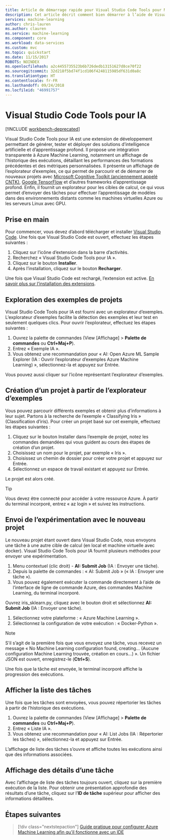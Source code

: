 ```yaml
---
title: Article de démarrage rapide pour Visual Studio Code Tools pour Machine Learning sur Azure | Microsoft Docs
description: Cet article décrit comment bien démarrer à l’aide de Visual Studio Code Tools pour Machine Learning, entre la création d’une expérimentation, l’apprentissage d’un modèle et la mise en place d’un service web.
services: machine-learning
author: chris-lauren
ms.author: clauren
ms.service: machine-learning
ms.component: core
ms.workload: data-services
ms.custom: mvc
ms.topic: quickstart
ms.date: 11/15/2017
ROBOTS: NOINDEX
ms.openlocfilehash: a2c4455735523b6b726dedb13151627d8ce70f22
ms.sourcegitcommit: 32d218f5bd74f1cd106f4248115985df631d0a8c
ms.translationtype: HT
ms.contentlocale: fr-FR
ms.lasthandoff: 09/24/2018
ms.locfileid: "46991757"
---
```

# <a name="visual-studio-code-tools-for-ai"></a>Visual Studio Code Tools pour IA

[!INCLUDE [workbench-deprecated](../../../includes/aml-deprecating-preview-2017.md)] 

Visual Studio Code Tools pour IA est une extension de développement permettant de générer, tester et déployer des solutions d’intelligence artificielle et d’apprentissage profond. Il propose une intégration transparente à Azure Machine Learning, notamment un affichage de l’historique des exécutions, détaillant les performances des formations précédentes et des métriques personnalisées. Il présente un affichage de l’explorateur d’exemples, ce qui permet de parcourir et de démarrer de nouveaux projets avec [Microsoft Cognitive Toolkit (anciennement appelé CNTK)](http://www.microsoft.com/cognitive-toolkit), [Google TensorFlow](https://www.tensorflow.org) et d’autres frameworks d’apprentissage profond. Enfin, il fournit un explorateur pour les cibles de calcul, ce qui vous permet d’envoyer des tâches pour effectuer l’apprentissage de modèles dans des environnements distants comme les machines virtuelles Azure ou les serveurs Linux avec GPU. 
 
## <a name="getting-started"></a>Prise en main 
Pour commencer, vous devez d’abord télécharger et installer [Visual Studio Code](https://code.visualstudio.com/Download). Une fois que Visual Studio Code est ouvert, effectuez les étapes suivantes :
1. Cliquez sur l’icône d’extension dans la barre d’activités. 
2. Recherchez « Visual Studio Code Tools pour IA ». 
3. Cliquez sur le bouton **Installer**. 
4. Après l’installation, cliquez sur le bouton **Recharger**. 

Une fois que Visual Studio Code est rechargé, l’extension est active. [En savoir plus sur l’installation des extensions](https://code.visualstudio.com/docs/editor/extension-gallery).

## <a name="exploring-project-samples"></a>Exploration des exemples de projets
Visual Studio Code Tools pour IA est fourni avec un explorateur d’exemples. L’explorateur d’exemples facilite la détection des exemples et leur test en seulement quelques clics. Pour ouvrir l’explorateur, effectuez les étapes suivantes :   
1. Ouvrez la palette de commandes (View [Affichage] > **Palette de commandes** ou **Ctrl+Maj+P**).
2. Entrez « Exemple IA ». 
3. Vous obtenez une recommandation pour « AI: Open Azure ML Sample Explorer (IA : Ouvrir l’explorateur d’exemples Azure Machine Learning) », sélectionnez-la et appuyez sur Entrée. 

Vous pouvez aussi cliquer sur l’icône représentant l’explorateur d’exemples.

## <a name="creating-a-new-project-from-the-sample-explorer"></a>Création d’un projet à partir de l’explorateur d’exemples 
Vous pouvez parcourir différents exemples et obtenir plus d’informations à leur sujet. Partons à la recherche de l’exemple « Classifying Iris » (Classification d’iris). Pour créer un projet basé sur cet exemple, effectuez les étapes suivantes :
1. Cliquez sur le bouton Installer dans l’exemple de projet, notez les commandes demandées qui vous guident au cours des étapes de création d’un projet. 
2. Choisissez un nom pour le projet, par exemple « Iris ».
3. Choisissez un chemin de dossier pour créer votre projet et appuyez sur Entrée. 
4. Sélectionnez un espace de travail existant et appuyez sur Entrée.

Le projet est alors créé.

> [!TIP]
> Vous devez être connecté pour accéder à votre ressource Azure. À partir du terminal incorporé, entrez « az login » et suivez les instructions. 

## <a name="submitting-experiment-with-the-new-project"></a>Envoi de l’expérimentation avec le nouveau projet
Le nouveau projet étant ouvert dans Visual Studio Code, nous envoyons une tâche à une autre cible de calcul (en local et machine virtuelle avec docker).
Visual Studio Code Tools pour IA fournit plusieurs méthodes pour envoyer une expérimentation. 
1. Menu contextuel (clic droit) - **AI: Submit Job** (IA : Envoyer une tâche).
2. Depuis la palette de commandes : « AI: Submit Job » (« IA : Envoyer une tâche »).
3. Vous pouvez également exécuter la commande directement à l’aide de l’interface de ligne de commande Azure, des commandes Machine Learning, du terminal incorporé.

Ouvrez iris_sklearn.py, cliquez avec le bouton droit et sélectionnez **AI: Submit Job** (IA : Envoyer une tâche).
1. Sélectionnez votre plateforme : « Azure Machine Learning ».
2. Sélectionnez la configuration de votre exécution : « Docker-Python ».

> [!NOTE]
> S’il s’agit de la première fois que vous envoyez une tâche, vous recevez un message « No Machine Learning configuration found, creating... (Aucune configuration Machine Learning trouvée, création en cours...) ». Un fichier JSON est ouvert, enregistrez-le (**Ctrl+S**).

Une fois que la tâche est envoyée, le terminal incorporé affiche la progression des exécutions. 

## <a name="view-list-of-jobs"></a>Afficher la liste des tâches
Une fois que les tâches sont envoyées, vous pouvez répertorier les tâches à partir de l’historique des exécutions.
1. Ouvrez la palette de commandes (View [Affichage] > **Palette de commandes** ou **Ctrl+Maj+P**).
2. Entrez « Liste IA ».
3. Vous obtenez une recommandation pour « AI: List Jobs (IA : Répertorier les tâches) », sélectionnez-la et appuyez sur Entrée.

L’affichage de liste des tâches s’ouvre et affiche toutes les exécutions ainsi que des informations associées.

## <a name="view-job-details"></a>Affichage des détails d’une tâche
Avec l’affichage de liste des tâches toujours ouvert, cliquez sur la première exécution de la liste.
Pour obtenir une présentation approfondie des résultats d’une tâche, cliquez sur l’**ID de tâche** supérieur pour afficher des informations détaillées. 

## <a name="next-steps"></a>Étapes suivantes
> [!div class="nextstepaction"]
> [Guide pratique pour configurer Azure Machine Learning afin qu’il fonctionne avec un IDE](./how-to-configure-your-IDE.md)
